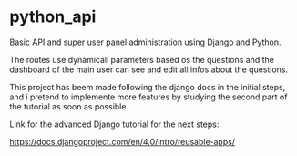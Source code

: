 # python_api

Basic API and super user panel administration using Django and Python. 

The routes use dynamicall parameters based os the questions and the dashboard of the main user can see and edit all infos about the questions.

This project has beem made following the django docs in the initial steps, and i pretend to implemente more features by studying the second part of the tutorial as soon as possible.

Link for the advanced Django tutorial for the next steps:

https://docs.djangoproject.com/en/4.0/intro/reusable-apps/

